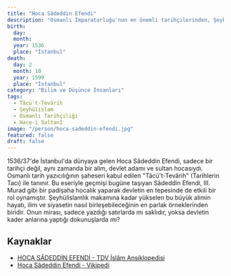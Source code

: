 ```yaml
---
title: "Hoca Sâdeddin Efendi"
description: "Osmanlı İmparatorluğu'nun en önemli tarihçilerinden, Şeyhülislam ve III. Murad'ın hocası."
birth:
  day:
  month:
  year: 1536
  place: "İstanbul"
death:
  day: 2
  month: 10
  year: 1599
  place: "İstanbul"
category: "Bilim ve Düşünce İnsanları"
tags:
  - Tâcü't-Tevârih
  - Şeyhülislam
  - Osmanlı Tarihçiliği
  - Hace-i Sultanî
image: "/person/hoca-sadeddin-efendi.jpg"
featured: false
draft: false
---
```


1536/37'de İstanbul'da dünyaya gelen Hoca Sâdeddin Efendi, sadece bir tarihçi değil, aynı zamanda bir alim, devlet adamı ve sultan hocasıydı. Osmanlı tarih yazıcılığının şaheseri kabul edilen "Tâcü't-Tevârih" (Tarihlerin Tacı) ile tanınır. Bu eseriyle geçmişi bugüne taşıyan Sâdeddin Efendi, III. Murad gibi bir padişaha hocalık yaparak devletin en tepesinde de etkili bir rol oynamıştır. Şeyhülislamlık makamına kadar yükselen bu büyük alimin hayatı, ilim ve siyasetin nasıl birleşebileceğinin en parlak örneklerinden biridir. Onun mirası, sadece yazdığı satırlarda mı saklıdır, yoksa devletin kader anlarına yaptığı dokunuşlarda mı?

## Kaynaklar

- [HOCA SÂDEDDİN EFENDİ - TDV İslâm Ansiklopedisi](https://islamansiklopedisi.org.tr/hoca-sadeddin-efendi)
- [Hoca Sâdeddin Efendi - Vikipedi](https://tr.wikipedia.org/wiki/Hoca_S%C3%A2deddin_Efendi)